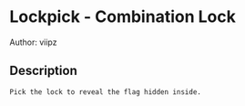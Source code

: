 # Lockpick - Combination Lock
Author: viipz
## Description
```
Pick the lock to reveal the flag hidden inside.

```
